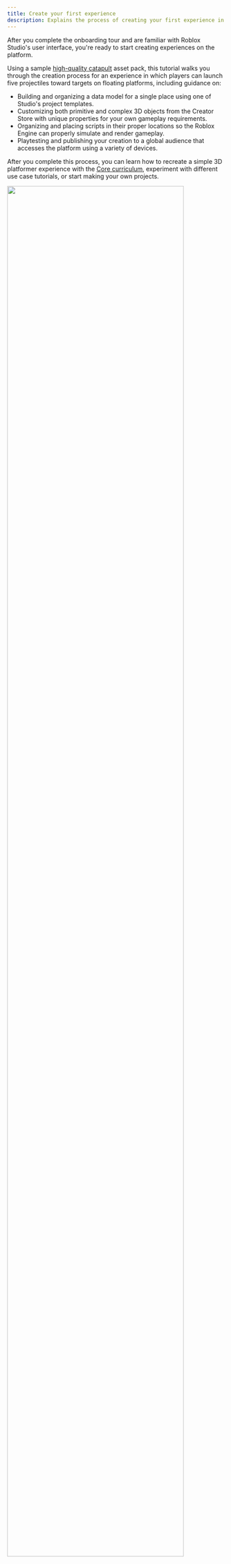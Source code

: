 ```yaml
---
title: Create your first experience
description: Explains the process of creating your first experience in Roblox Studio.
---
```


After you complete the onboarding tour and are familiar with Roblox Studio's user interface, you're ready to start creating experiences on the platform.

Using a sample [high-quality catapult](https://create.roblox.com/store/asset/17266332444/IntroToStudioCatapult) asset pack, this tutorial walks you through the creation process for an experience in which players can launch five projectiles toward targets on floating platforms, including guidance on:

- Building and organizing a data model for a single place using one of Studio's project templates.
- Customizing both primitive and complex 3D objects from the Creator Store with unique properties for your own gameplay requirements.
- Organizing and placing scripts in their proper locations so the Roblox Engine can properly simulate and render gameplay.
- Playtesting and publishing your creation to a global audience that accesses the platform using a variety of devices.

After you complete this process, you can learn how to recreate a simple 3D platformer experience with the [Core curriculum](../curriculums/core/index.md), experiment with different use case tutorials, or start making your own projects.

<img src="../../assets/getting-started/Overview.jpg" alt="" width="90%" />

## Create a project

A **project** is a collection of assets, settings, and other resources that together represent an experience. All projects start with a single **place** that players load into when they join an experience, but you can create additional places within that same experience to organize assets for different gameplay areas. For example, if you want players to join a dungeon before teleporting to either a vast desert or spooky island, you can organize the assets for each area into their own place.

<figure>
<img src="../../assets/publishing/experiences-places-assets/Experience-Hierarchy.png" alt="An experience grouping of three individual places with unique environments." width="800" />
</figure>

A place's object hierarchy is its **data model**, and it describes everything that compiles that gameplay area, such as the objects that make up the 3D world to objects that control runtime behavior. When you first open a project, the starting place's data model is relatively simple, but it can quickly become more complex depending on the amount of objects, interactivity, or behavior you want to implement in your experience.

<GridContainer numColumns="2">
  <figure>
    <img width="90%" img src="../../assets/getting-started/DataModel-Start.png" />
    <figcaption>Data model at the start of the tutorial</figcaption>
  </figure>
  <figure>
    <img width="80%" img src="../../assets/getting-started/DataModel-End.png" />
    <figcaption>Data model at the end of the tutorial</figcaption>
  </figure>
</GridContainer>

For your first experience, this tutorial teaches you how to build and organize a data model for a single place using one of Studio's project templates. **Project templates** are useful because they provide a set of default objects in the starting place's data model that you can use to build experiences for different genres.

For example, if you want to build a roleplay experience with a sprawling city, you can open the [Modern City](https://www.roblox.com/games/13165709401/Modern-City) template that includes reusable wall, window, and door objects you can snap together to create unique building variations. Similarly, if you want to build a racing experience, you can open the [Racing](https://www.roblox.com/games/16078915506/Racing) template that includes a working race car and winding track object you can restructure in countless configurations.

<GridContainer numColumns="2">
  <figure>
    <img width="50%" img src="../../assets/getting-started/ModernCity-Tile.png" />
    <figcaption>Modern City Template Tile</figcaption>
  </figure>
  <figure>
    <img width="50%" img src="../../assets/getting-started/Racing-Tile.png" />
    <figcaption>Racing Template Tile</figcaption>
  </figure>
</GridContainer>

To keep things simple, this tutorial instructs you to create a project with the [Baseplate](https://www.roblox.com/games/95206881/Baseplate) template because it includes two default objects that are important for almost every experience on the platform:

- **Spawn location** – A `Class.SpawnLocation` object is where player characters appear in the 3D space when they join an experience, as well as where they respawn when their health reaches zero.
- **Baseplate** – A baseplate is a floor with a 4x4 grid texture.

This template is a great starting point to create your first experience because it provides a neutral world with high-fidelity lighting technology, and a floor that aligns with stud measurements that you can use to position and orient 3D objects along a grid. Studs are Studio's base unit of length, and each stud equates to about 28 cm. For more information on Studio's primary units, see [Roblox Units](../../physics/units.md).

<GridContainer numColumns="2">
  <figure>
    <img width="50%" img src="../../assets/getting-started/Baseplate-Tile.png" />
    <figcaption>Baseplate Template Tile</figcaption>
  </figure>
  <figure>
  </figure>
</GridContainer>

To open a project with the Baseplate template:

1. Open **Roblox Studio**. The landing page displays all available project templates.
1. Select the **Baseplate** template tile. Studio opens a new experience with a spawn location and a baseplate.

   <img src="../../assets/getting-started/New-Template-With-Spawn-Location.jpg" width="80%" alt="New Baseplate template open in Studio with the default spawn location highlighted." />

## Get asset pack

Now that you have a project open, you can add additional 3D objects to the data model aside from the spawn location and baseplate. Studio represents 3D objects as `Class.BasePart` objects that render with physical simulation in the 3D space, and emulate real-world physical behavior like gravity, friction, and force.

There are several types of `Class.BasePart` objects, but the most common are:

- **Parts** – A `Class.Part` object is Studio's primitive 3D object that comes in five different shapes: ball, block, cylinder, wedge, and corner wedge.
- **Meshes** – A `Class.MeshPart` object is a collection of vertices, edges, and faces that make up an object from a third-party modeling application.

To help you become familiar with both types of 3D objects, this tutorial provides you an asset pack that includes the following parts and meshes that create the core gameplay for your first experience:

<GridContainer numColumns="3">
  <figure>
    <img width="100%" img src="../../assets/getting-started/AssetPack-Catapult.jpg" />
    <figcaption>A catapult model of meshes that you can aim left or right from a grounded platform.</figcaption>
  </figure>
  <figure>
    <img width="100%" img src="../../assets/getting-started/AssetPack-Projectiles.jpg" />
    <figcaption>Three ball part projectiles that you can equip to the catapult.</figcaption>
  </figure>
  <figure>
    <img width="100%" img src="../../assets/getting-started/AssetPack-Platform.jpg" />
    <figcaption>Two floating platform meshes with block part targets you can knock over with projectiles.</figcaption>
  </figure>
</GridContainer>

You can find this asset pack on the **Creator Store**, a marketplace that features assets from Roblox and the Roblox community for use within your projects, including model, image, mesh, audio, plugin, video, and font assets. The Creator Store is accessible directly in Studio within the **Toolbox**, as well as on the [Creator Hub](https://create.roblox.com/store/models). For more information about this marketplace, see [Creator Store](../../production/creator-store.md).

<img src="../../assets/studio/toolbox/Creator-Store-Tab-Extended.png" width="100%" />

To insert this tutorial's asset pack from the Creator Store to your Studio inventory, click the **Add to Inventory** link in the following component. Once assets are within your inventory, you can reuse them in any project on the platform.

<BrowseSampleCard href='https://create.roblox.com/store/asset/17266332444/Intro-to-Studio-Catapult-Platforms' description='Create your first experience using this high-quality catapult model.' title='Intro to Studio - Catapult & Platforms' assetId={17266332444}  />

<br> </br>

To get this asset pack from your inventory into your experience:

1. In the toolbar, select the **View** tab.
1. Click **Toolbox**. The **Toolbox** window displays.

   <img src="../../assets/studio/general/View-Tab-Toolbox.png" alt="Studio's View tab with the Toolbox tool highlighted." width="876" />

1. In the **Toolbox** window, click the **Inventory** tab. The **My Models** sort displays.

   <img src="../../assets/studio/toolbox/Inventory-Tab.png" alt="Studio's Toolbox window with the Inventory tab highlighted." width="360" />

1. Click the **Intro to Studio - Catapult & Platforms** tile. The asset pack displays in your viewport.

   <img width="80%" img src="../../assets/getting-started/AssetPack-Viewport.jpg" />

## Customize targets

When you add a 3D object into your experience, Studio updates the **Explorer** window to display the name of the object and a nest of its children within the `Class.Workspace` service. For example, after you add the catapult model into your viewport, the Explorer window displays the **IntrotoStudioCatapult** folder and its child assets alongside the spawn location and baseplate.

<GridContainer numColumns="2">
  <figure>
    <img width="90%" img src="../../assets/getting-started/DataModel-Workspace.png" />
  </figure>
  <figure>
  </figure>
</GridContainer>

The Explorer window is a fundamental Studio window that represents the data model for the place in your experience that you have open. This means that if you have an experience with multiple places, this window displays different objects depending on the place you're currently working on.

When you select an object in the Explorer window, Studio updates the **Properties** window to display a selection of properties you can customize for that object without using a script, such as the object's size, color, position, or orientation. To demonstrate this process, this section of the tutorial provides guidance on customizing the visual and behavioral characteristics of the gray targets on the floating platforms.

To customize your targets:

1. Select one of the target objects.
   1. In the **Explorer** window, click the dropdown arrow to the left of the **IntroToStudioCatapult** folder to display all of its children.
   1. Using this process, expand the **TargetPlatforms** folder, the child **TargetPlatform** model for the floating platform closest to the grounded catapult platform, and its **TargetParts** folder to display every part on the floating platform.

      <img width="45%" img src="../../assets/getting-started/Targets-1B.png" />

   1. Click one of the parts. The **viewport** displays an outline around the object to indicate that it is selected, and the **Properties** window updates to display a selection of customizable properties for that specific part.

      <img width="80%" img src="../../assets/getting-started/Targets-1C.jpg" />

1. In the **Properties** window,
   1. Set **BrickColor** to the color you want to tint the part.
   1. Set **Size** to the scale you want the part to have along the X, Y, and Z axes.
   1. Set **CFrame.Position** to the location you want the part to have on the platform.
   1. Set **CFrame.Orientation** to the rotation you want the part to have along the Y axis.

   <img width="80%" img src="../../assets/getting-started/Targets-2.jpg" />

1. Repeat this process for other parts on the floating platforms.

   <img width="80%" img src="../../assets/getting-started/Targets-3.jpg" />

## Organize scripts

While you have a lot of flexibility in how you organize data models within your projects, the Roblox Engine expects certain objects to be in specific **container services** for simulation and rendering functionality to work properly between the server and the client. The **server** refers to a Roblox computer that acts as the ultimate authority for maintaining the experience's state, and it keeps all connected **clients**, or player devices like mobile phones and laptops, in sync with its source of truth.

<figure>
  <img src="../../assets/scripting/client-server/Client-Server-Model.png" width="100%" alt="A server grouping with connections to three client devices."/>
  <figcaption>Server with connections to three client devices</figcaption>
</figure>

The main categories of container services include:

- **Workspace** - Contains objects that render in the 3D world.
- **Environment** - Contains objects for environmental settings and elements.
- **Replication** - Contains content and logic that replicates between the server and client.
- **Server** - Contains server-side only content and logic.
- **Client** - Contains client-side content and logic.
- **Chat** - Contains objects that enable chat features.

Up to this point in the tutorial, you have only interacted with objects in the `Class.Workspace` service of your data model. However, in order for the catapult to operate properly, you must move some of its child script objects to different container services. Roblox offers two types of script objects to contain Luau code that modify object behavior and implement the overall logic of your experience:

- `Class.Script|Scripts` - A script that can run on the server or client depending on its set `Class.Script.RunContext|RunContext` property.
- `Class.ModuleScript|ModuleScripts` - A reusable script that you can require from both server and client scripts.

A `Class.Script` object's `Class.Script.RunContext|RunContext` property determines whether the script runs on the client or server. There are three types of run context:

- **Legacy** - The script runs based on its parent container. Legacy is the default run context.
- **Server** - The script runs only on the server, regardless of its parent container.
- **Client** - The script runs only on the client, regardless of its parent container.

It's important to be mindful of where scripts run, otherwise your objects might not behave the way you want them to. For example, if you playtest the experience right now, players cannot equip projectiles to the catapult or launch them at the targets. To ensure that the gameplay works properly, you must move the children within the **ReplicatedStorage** and **ServerScriptService** folders into their respective container services.

`Class.ReplicatedStorage` contains objects that are available to both the server and connected clients, making it the best location for the experience's gameplay logic that needs to keep track of how many projectiles a player launches before it displays UI. `Class.ServerScriptService` contains scripting-related assets that are only meant for server use, making it the best location for the experience's gameplay logic that connects projectiles to the catapult, launches projectiles in a particular direction, and resets the catapult to its starting position.

To organize folders into their correct container services for the catapult to work properly:

1. In the **Explorer** window, expand the **ReplicatedStorage** and **ServerScriptService** folders.

   <img width="45%" img src="../../assets/getting-started/Scripts-1.png" />

1. Select all children within the **ReplicatedStorage** folder, then drag them into the **ReplicatedStorage** service.

   <img width="45%" img src="../../assets/getting-started/Scripts-2.png" />

   <Alert severity="info">
   The **UIHandler** `Class.Script` object has a `Class.Script.RunContext|RunContext` property set to **Client**, so it runs client-side only.
   </Alert>

1. Select all children within the **ServerScriptService** folder, then drag them into the **ServerScriptService** service.

   <img width="45%" img src="../../assets/getting-started/Scripts-3.png" />

1. Delete the **ReplicatedStorage** and **ServerScriptService** folders.
   1. Select both folders.
   1. Press `Delete`.

1. Playtest to verify that the catapult now works properly.
   1. In the toolbar, click the **Play** button. Studio enters playtest mode.

      <img src="../../assets/studio/general/Quick-Access-Toolbar-Play.png" alt="Play button highlighted in Studio's playtesting options." width="228" />

   1. Equip the **Ice** projectile to the catapult, aim it toward the nearest floating platform, then launch it at the targets.

      <figure>
         <video src="../../assets/getting-started/Scripts-5B.mp4" controls width="80%" alt=""></video>
      </figure>

   1. Equip the **WoodPlanks** projectile to the catapult, aim it toward the farthest floating platform, then launch it at the targets.

      <figure>
         <video src="../../assets/getting-started/Scripts-5C.mp4" controls width="80%" alt=""></video>
      </figure>

   1. When you're done playtesting, click the **Stop** button. Studio exits playtest mode.

      <img src="../../assets/studio/general/Quick-Access-Toolbar-Stop.png" alt="Stop button highlighted in Studio's playtesting options." width="228" />

## Customize projectiles

While your projectiles are exactly the same size as each other, they travel different distances when you launch them from the catapult. This is because each projectile has a unique **material** that emulates the physical characteristics of its real-world counterpart, including its density, elasticity, and friction.

According to Newton's second [law of motion](https://en.wikipedia.org/wiki/Newton%27s_laws_of_motion#Second_law), the acceleration of an object depends on the force acting on the object and the mass of the object itself. As the catapult provides the same amount of force for each launch, each projectile's acceleration changes in proportion to their mass. Projectiles with a small amount of mass accelerate faster than projectiles with a large amount of mass, and projectiles with a large amount of mass accelerate slower than projectiles with a small amount of mass.

To see this principle in action, examine the results from your previous playtest. The `WoodPlanks` material is less dense than the `Ice` material, so the wooden projectile is able to accelerate more quickly, and therefore travel a larger distance than the icy projectile from the same launch point. If you were to launch the wooden projectile at the targets closest to the catapult, the projectile would travel above and beyond the platform entirely. Similarly, if you were to launch the icy projectile at the targets furthest from the catapult, the projectile would never be able to travel the distance and make impact with the targets.

<GridContainer numColumns="2">
  <figure>
    <video src="../../assets/getting-started/Projectile-TooFar.mp4" controls width="100%" alt=""></video>
  </figure>
  <figure>
  <video src="../../assets/getting-started/Projectile-TooClose.mp4" controls width="100%" alt=""></video>
  </figure>
</GridContainer>

Roblox Studio is a real-world simulation engine that emulates physical behavior in real time, so it's important to consider how your objects behave differently depending on their physical characteristics. For the final gameplay section of the tutorial, you will experiment with customizing the third projectile with a material that can reach a third floating platform of targets. To reference a list of physical properties for each material, see [Materials - Default Physical Properties](../../parts/materials.md#default-physical-properties).

To customize the third projectile:

1. Create a third floating platform of targets.
   1. In the **Explorer** window, select a **TargetPlatform** object.
   1. Press `CMD` + `D` to duplicate the platform and targets.
   1. Use the **Move** tool to move the new platform to a new position.

   <img width="80%" img src="../../assets/getting-started/Projectiles-1.jpg" />

1. Change the third projectile's material to have the right amount of mass to travel to your third platform's targets.
   1. In the **Explorer** window, expand the **ProjectileMaterials** folder, then select **ProjectileC**.
   1. In the **Properties** window, set **Material** to the real-world material you want the part to simulate, including its visual and physical characteristics. This material needs the right amount of mass to reach the new platform.

   <img width="80%" img src="../../assets/getting-started/Projectiles-2.jpg" />

1. Playtest the experience to verify that the projectile makes impact with the targets on the third floating platform.

   <video src="../../assets/getting-started/Projectiles-3.mp4" controls width="80%" alt=""></video>

## Publish experience

Roblox not only provides the tooling and engine for you to create and run experiences, it also gives you access to a large social network of players that access the platform on a wide array of devices, including phones, computers, tablets, consoles, and VR hardware. When you're ready to release your experience to this global audience, you must publish and configure the experience's settings so that it's available to all players on any device you want to support.

<img src="../../assets/getting-started/platform-overview/Rapid-Iteration.jpg" alt="" width="90%" />

Almost everything in Roblox is represented as a cloud-based asset with a unique corresponding ID. This ID is typically in the form of `rbxassetid://[ID]`, which gets applied to various objects as a property that's appropriate for that particular asset type. When you publish an experience, the experience itself receives a `Class.DataModel.GameID|UniverseID`, and each of its individual places receives a `Class.DataModel.PlaceId|PlaceID`.

<Alert severity="info">

`Class.DataModel.GameID|UniverseIDs` and `Class.DataModel.PlaceId|PlaceIDs` are useful for managing Roblox resources through Open Cloud APIs, such as automating internal workflows, improving efficiency with content creation and management, and supporting experience operations from the web. For more information, see the [Open Cloud](../../cloud/guides/index.md) overview.

</Alert>

Once this occurs, the **Creator Dashboard** provides you tools and resources to monitor, manage, and perform tasks for your experience and its places, such as:

- Monitoring player activity, retention, and growth with [analytics features](../../production/analytics/index.md).
- Automatically translating in-experience content for a global audience that speaks a variety of languages with [localization features](../../production/localization/index.md).
- Configuring in-experience purchases and immersive advertising with [monetization features](../../production/monetization/index.md).

What you learn on the Creator Dashboard can give you important insights into how to further iterate on your project and engage your audience. For example, if you learn that your audience values multiplayer competition, you could create multiple catapults that keep track of how many targets each player knocks over, then republish the experience to make your update instantaneously available on the platform with only one click.

To publish your experience for the first time:

1. Upload your experience to the cloud.
   1. In the menu bar, click **File**, then select **Publish to Roblox**.
   1. In the **Publish Game** window, fill out all applicable fields.
      1. In the **Name** field, provide a name for your experience.
      1. In the **Description** field, provide a summary of what a player can expect from the experience.
      1. From the **Genre** dropdown menu, select the genre that you want to represent your experience.
      1. In the **Devices** section, enable every device you want players to use to access your experience.
   1. At the bottom-right of the window, click the **Create** button. Your experience is now in the cloud with a `Class.DataModel.GameID|UniverseID` and a `Class.DataModel.PlaceID|PlaceID` for the starting place.

1. Make the experience public to all players.
   1. Navigate to the [Creator Dashboard](https://create.roblox.com/dashboard/creations). The **Creations** landing page displays your first experience.

      <img width="80%" img src="../../assets/getting-started/Publish-2A.png" />

   1. Hover over the experience's tile, click the ⋯ button, and select **Make Public** from the contextual menu.

      <img width="45%" img src="../../assets/getting-started/Publish-2B.png" />

1. **(Optional)** Share your experience with others.
   1. From the **Creator Dashboard**, hover over your experience's tile, click the ⋯ button, and select **Copy URL** from the contextual menu.

      <img width="45%" img src="../../assets/getting-started/Publish-3A.png" />

   1. Share the URL with others as a direct link to your experience's landing page.

<Alert severity="success">
Congratulations on creating your first Roblox experience! To learn more about building immersive experiences on Roblox, check out [tutorials](../../tutorials/index.md).
</Alert>
